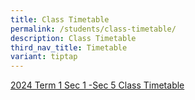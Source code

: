 ```yaml
---
title: Class Timetable
permalink: /students/class-timetable/
description: Class Timetable
third_nav_title: Timetable
variant: tiptap
---
```

<p><a href="/files/Students/Term 1 Timetable/2024_Term_1___Classes__050124.pdf" rel="noopener noreferrer nofollow" target="_blank">2024 Term 1 Sec 1 -Sec 5 Class Timetable </a></p>